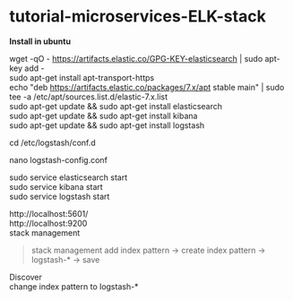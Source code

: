 # tutorial-microservices-ELK-stack

<b>Install in ubuntu</b><br>

wget -qO - https://artifacts.elastic.co/GPG-KEY-elasticsearch | sudo apt-key add - <br>
sudo apt-get install apt-transport-https <br>
echo "deb https://artifacts.elastic.co/packages/7.x/apt stable main" | sudo tee -a /etc/apt/sources.list.d/elastic-7.x.list <br>
sudo apt-get update && sudo apt-get install elasticsearch <br>
sudo apt-get update && sudo apt-get install kibana <br>
sudo apt-get update && sudo apt-get install logstash <br>

cd /etc/logstash/conf.d

nano logstash-config.conf

sudo service elasticsearch start <br>
sudo service kibana start <br>
sudo service logstash start <br>

http://localhost:5601/ <br>
http://localhost:9200 <br>
stack management

> stack management add index pattern -> create index pattern -> logstash-* -> save <br>

Discover <br>
change index pattern to logstash-* <br>
